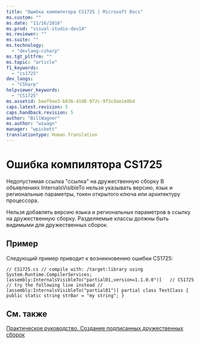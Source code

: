 ```yaml
---
title: "Ошибка компилятора CS1725 | Microsoft Docs"
ms.custom: ""
ms.date: "11/16/2016"
ms.prod: "visual-studio-dev14"
ms.reviewer: ""
ms.suite: ""
ms.technology: 
  - "devlang-csharp"
ms.tgt_pltfrm: ""
ms.topic: "article"
f1_keywords: 
  - "cs1725"
dev_langs: 
  - "CSharp"
helpviewer_keywords: 
  - "CS1725"
ms.assetid: baef9ae3-b036-41d6-972c-9f3cdae1e8bd
caps.latest.revision: 5
caps.handback.revision: 5
author: "BillWagner"
ms.author: "wiwagn"
manager: "wpickett"
translationtype: Human Translation
---
```

# Ошибка компилятора CS1725
Недопустимая ссылка "ссылка" на дружественную сборку В объявлениях InternalsVisibleTo нельзя указывать версию, язык и региональные параметры, токен открытого ключа или архитектуру процессора.  
  
 Нельзя добавлять версию языка и региональных параметров в ссылку на дружественную сборку. Разделяемые классы должны быть видимыми для дружественных сборок.  
  
## Пример  
 Следующий пример приводит к возникновению ошибки CS1725:  
  
```  
// CS1725.cs // compile with: /target:library using System.Runtime.CompilerServices; [assembly:InternalsVisibleTo("partial01,version=1.1.0.0")]   // CS1725 // try the following line instead // [assembly:InternalsVisibleTo("partial01")] partial class TestClass { public static string strBar = "my string"; }  
```  
  
## См. также  
 [Практическое руководство. Создание подписанных дружественных сборок](../Topic/How%20to:%20Create%20Signed%20Friend%20Assemblies%20\(C%23%20and%20Visual%20Basic\).md)